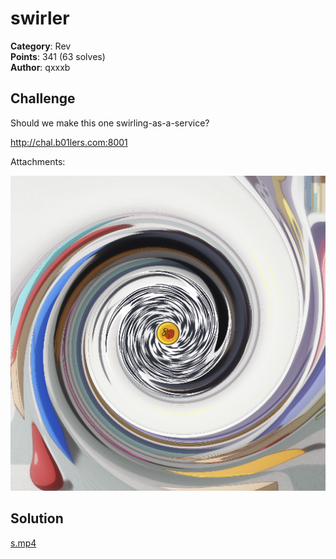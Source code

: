 # swirler

**Category**: Rev \
**Points**: 341 (63 solves) \
**Author**: qxxxb

## Challenge

Should we make this one swirling-as-a-service?

http://chal.b01lers.com:8001

Attachments:

![flag](flag.png)

## Solution

[s.mp4](s.mp4)
